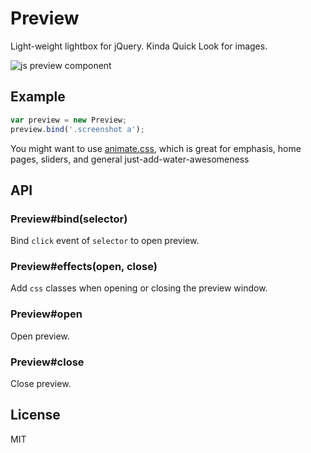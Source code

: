 # Preview

Light-weight lightbox for jQuery. Kinda Quick Look for images.

![js preview component](http://f.cl.ly/items/13350j151m3x0u283M40/Screen%20Shot%202012-11-11%20at%203.18.53%20PM.png)

## Example

```js
var preview = new Preview;
preview.bind('.screenshot a');
```

You might want to use [animate.css](http://daneden.me/animate/), which is great
for emphasis, home pages, sliders, and general just-add-water-awesomeness

## API

### Preview#bind(selector)

Bind `click` event of `selector` to open preview.

### Preview#effects(open, close)

Add `css` classes when opening or closing the preview window.

### Preview#open

Open preview.

### Preview#close

Close preview.

## License

MIT
